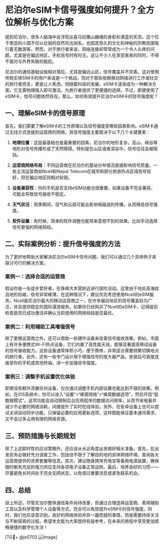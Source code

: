 # 尼泊尔eSIM卡信号强度如何提升？全方位解析与优化方案

提到尼泊尔，很多人脑海中会浮现出喜马拉雅山巍峨的身影和湛蓝的天空。这个位于南亚的小国不仅以壮丽的自然风光闻名，也因其悠久的文化和神秘的宗教氛围吸引着无数游客。然而，对于旅行者来说，网络连接却常常成为一个令人头疼的问题。尤其是在偏远地区，手机信号时有时无，这让不少人在享受美景的同时，不得不面对与外界失联的尴尬。

尼泊尔的通信基础设施相对落后，尤其是偏远山区，信号覆盖并不完善。这对使用传统实体SIM卡的用户来说是一个挑战，而对于那些依赖移动网络进行工作或社交的旅行者而言，更是让人焦虑。但随着科技的发展，eSIM卡逐渐成为一种解决方案。它无需物理插入即可激活，为旅行者提供了更便捷的选择。不过，即便使用了eSIM卡，信号问题依然存在。那么，如何有效提升尼泊尔eSIM卡的信号强度呢？

## 一、理解eSIM卡的信号原理

首先，我们需要了解eSIM卡的工作原理以及信号强度受哪些因素影响。eSIM卡通过无线方式连接到运营商的网络，其信号强度主要取决于以下几个关键要素：

1. **地理位置**：这是最基础也是最重要的因素。尼泊尔的地形复杂，高山、峡谷等地形对信号传播形成了天然障碍。特别是在山区或者深谷中，信号往往会被阻挡。
   
2. **运营商网络布局**：不同运营商在尼泊尔的基站分布情况直接影响信号质量。一些主流运营商如Ncell和Nepal Telecom在城市和部分旅游热点区域信号较好，但在偏远地区则相对较弱。

3. **设备兼容性**：你的手机是否支持eSIM功能也很重要。如果设备不完全兼容，可能会导致信号接收不稳定。

4. **天气状况**：雨季期间，湿气和云层可能会影响电磁波的传播，从而降低信号强度。

5. **软件设置**：有时候，简单的软件调整也能带来意想不到的效果。比如手动选择信号更强的网络频段。

## 二、实际案例分析：提升信号强度的方法

为了更好地帮助大家解决尼泊尔eSIM卡信号问题，我们可以通过几个具体例子来探讨可行的解决方案。

### 案例一：选择合适的运营商

假设你是一名徒步爱好者，在珠峰大本营附近进行探险活动。这里由于地处高海拔且地形险峻，信号非常稀薄。在这种情况下，建议优先考虑使用Ncell的eSIM服务。Ncell是尼泊尔最大的移动运营商之一，在许多偏远地区的信号覆盖较为广泛，并且提供稳定的国际漫游服务。如果你已经购买了Ncell的eSIM卡，记得提前检查是否已成功激活并确认当前使用的网络频段是否最优。

### 案例二：利用辅助工具增强信号

除了更换运营商之外，还可以借助一些硬件设备来改善信号接收效果。例如，市面上有许多便携式Wi-Fi热点设备，它们内置了高性能天线，能够显著提高移动设备的信号接收能力。这些设备通常体积小巧，便于携带，非常适合需要频繁切换地点的旅行者。此外，还有一些专门设计用于增强信号的放大器产品，安装后可直接连接至你的手机或其他终端，进一步加强信号强度。

### 案例三：调整手机设置优化体验

即使没有额外添置任何设备，仅仅通过调整手机内部设置也能达到不错的效果。例如，在iOS系统中，你可以进入“设置”>“蜂窝网络”>“蜂窝数据选项”，然后开启“低数据模式”。这项功能会自动限制后台应用程序的数据访问频率，从而节省电量并减少不必要的网络消耗，间接提升了实时在线体验。另外，在安卓设备上也可以尝试关闭自动同步功能，只保留必要的应用更新选项，这样既能保证基本通讯需求，又不会过多占用有限的网络资源。

## 三、预防措施与长期规划

除了上述即时性的应对策略外，还应该从长远角度出发做好相关准备。首先，在出发前务必做好充分调查工作，包括但不限于了解目的地的具体网络环境、查询各大运营商提供的资费套餐等信息。其次，建议随身携带充电宝等备用电源装置，确保随时都有充足的电力供应支持各项电子设备正常运转。最后，培养良好的习惯——尽量避免长时间处于完全无网状态，以免错过重要消息或紧急联系机会。

## 四、总结

综上所述，尽管尼泊尔整体通信条件尚待改善，但通过合理选择运营商、善用辅助工具以及科学管理个人设备等方式，完全可以有效提升eSIM卡的信号强度。同时，我们也应该意识到，良好的网络体验并非一蹴而就的事情，而是需要持续关注与不断探索的过程。希望本文能为大家提供有益参考，在未来的旅程中享受更加顺畅便捷的数字化生活！

[TG💪+ @jx0703 ![Image](https://github.com/user-attachments/assets/dbca1d08-cadb-493c-b0ec-ad6f7a83f270)]